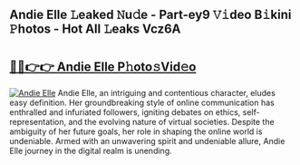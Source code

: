 ## Andie Elle 𝙻eaked 𝙽u𝚍e - Part-ey9 𝚅𝚒deo B𝚒kini 𝙿hotos - Hot All 𝙻eaks Vcz6A

# <h2><a href="http://ld6276v.urlbe.top/?page=Andie+Elle">🔗🔗👉👉 Andie Elle P𝚑oto𝚜Vid𝚎o</a></h2>

[![Andie Elle](https://i.imgur.com/eBuTRDB.gif)](http://ld6276v.urlbe.top/?page=Andie+Elle)
Andie Elle, an intriguing and contentious character, eludes easy definition. Her groundbreaking style of online communication has enthralled and infuriated followers, igniting debates on ethics, self-representation, and the evolving nature of virtual societies. Despite the ambiguity of her future goals, her role in shaping the online world is undeniable. Armed with an unwavering spirit and undeniable allure, Andie Elle journey in the digital realm is unending.
